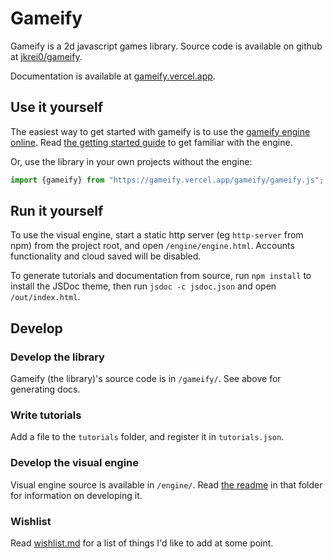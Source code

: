 # Gameify
Gameify is a 2d javascript games library. Source code is available on github at [jkrei0/gameify](https://github.com/jkrei0/gameify).

Documentation is available at [gameify.vercel.app](https://gameify.vercel.app/out/index.html).

## Use it yourself

The easiest way to get started with gameify is to use the [gameify engine online](https://gameify.vercel.app/engine/engine.html). Read [the getting started guide](https://gameify.vercel.app/out/tutorial-getting_started.html) to get familiar with the engine.

Or, use the library in your own projects without the engine:
```js
import {gameify} from "https://gameify.vercel.app/gameify/gameify.js";
```

## Run it yourself

To use the visual engine, start a static http server (eg `http-server` from npm) from the project root, and open `/engine/engine.html`.
Accounts functionality and cloud saved will be disabled.

To generate tutorials and documentation from source, run `npm install` to install the JSDoc theme, then run `jsdoc -c jsdoc.json` and open `/out/index.html`.

## Develop

### Develop the library
Gameify (the library)'s source code is in `/gameify/`. See above for generating docs.

### Write tutorials
 Add a file to the `tutorials` folder, and register it in `tutorials.json`.

### Develop the visual engine
Visual engine source is available in `/engine/`. Read [the readme](https://github.com/jkrei0/gameify/blob/main/engine/README.md) in that folder for information on developing it.

### Wishlist

Read [wishlist.md](https://github.com/jkrei0/gameify/blob/main/wishlist.md) for a list of things I'd like to add at some point.